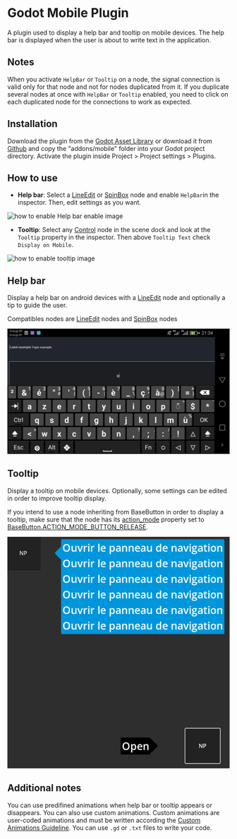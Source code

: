 ﻿# Godot Mobile Plugin
A plugin used to display a help bar and tooltip on mobile devices. The help bar is displayed when the user is about to write text in the application.

## Notes
When you activate `HelpBar` or `Tooltip` on a node, the signal connection is valid only for that node and not for nodes duplicated from it. If you duplicate several nodes at once with `HelpBar` or `Tooltip` enabled, you need to click on each duplicated node for the connections to work as expected.

## Installation
Download the plugin from the [Godot Asset Library]() or  download it from [Github](https://github.com/sabinayo/godot-4-mobile-plugin/) and copy the "addons/mobile" folder into your Godot project directory.
	Activate the plugin inside Project > Project settings > Plugins.


## How to use

- **Help bar**: Select a [LineEdit](https://docs.godotengine.org/fr/4.x/classes/class_lineedit.html) or [SpinBox](https://docs.godotengine.org/fr/4.x/classes/class_spinbox.html) node and enable `HelpBar`in the inspector. Then, edit settings as you want.

![how to enable Help bar enable image](https://github.com/sabinayo/godot_mobile_plugin/blob/main/screenshots/help_bar_enabled.png)

- **Tooltip**: Select any [Control](https://docs.godotengine.org/en/stable/classes/class_control.html) node in the scene dock and look at the `Tooltip` property in the inspector. Then above `Tooltip Text` check `Display on Mobile`.

![how to enable tooltip image](https://github.com/sabinayo/godot_mobile_plugin/blob/main/screenshots/tooltip_disabled.png)

## Help bar
Display a help bar on android devices with a [LineEdit](https://docs.godotengine.org/fr/4.x/classes/class_lineedit.html) node and optionally
a tip to guide the user.

Compatibles nodes are [LineEdit](https://docs.godotengine.org/fr/4.x/classes/class_lineedit.html) nodes and [SpinBox](https://docs.godotengine.org/fr/4.x/classes/class_spinbox.html) nodes


![Help bar screenshot](https://github.com/sabinayo/godot-4-mobile-plugin/blob/b8786545dc8fc892061b25bcb13cdc3d8a2549cb/screenshots/help_bar_and_keyboard.png)
 

## Tooltip

Display a tooltip on mobile devices. Optionally, some settings can be edited in order to improve tooltip display.

If you intend to use a node inheriting from BaseButton in order to display a tooltip, make sure that the node has its [action_mode](https://docs.godotengine.org/en/stable/classes/class_basebutton.html#class-basebutton-property-action-mode) property set to [BaseButton.ACTION_MODE_BUTTON_RELEASE](https://docs.godotengine.org/en/stable/classes/class_basebutton.html#enum-basebutton-actionmode).

![tooltip screenshot](https://github.com/sabinayo/godot-4-mobile-plugin/blob/c0e48ad4054fec591a0a0b5f7ca7ba6bf0987e16/screenshots/tooltip.png)

## Additional notes

You can use predifined animations when help bar or tooltip appears or disappears. You can also use custom animations. Custom animations are user-coded animations and must be written according the [Custom Animations Guideline](https://github.com/sabinayo/godot-4-mobile-plugin/blob/5b68dca382182a0c33937180fe32d368b43ccc0f/doc/CUSTOM%20ANIMATIONS%20GUIDELINE.md).
You can use `.gd` or `.txt` files to write your code.

